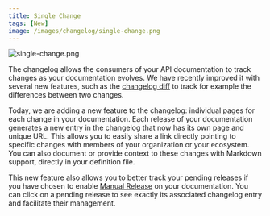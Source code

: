 ```yaml
---
title: Single Change
tags: [New]
image: /images/changelog/single-change.png
---
```


![single-change.png](/images/changelog/single-change.png)

The changelog allows the consumers of your API documentation to track changes as your documentation evolves. We have recently improved it with several new features, such as the [changelog diff](https://docs.bump.sh/product-updates/2023/11/02/changelog-diff/) to track for example the differences between two changes.

Today, we are adding a new feature to the changelog: individual pages for each change in your documentation. Each release of your documentation generates a new entry in the changelog that now has its own page and unique URL. This allows you to easily share a link directly pointing to specific changes with members of your organization or your ecosystem.
You can also document or provide context to these changes with Markdown support, directly in your definition file.

This new feature also allows you to better track your pending releases if you have chosen to enable [Manual Release](https://docs.bump.sh/product-updates/2023/09/28/manual-release/) on your documentation. You can click on a pending release to see exactly its associated changelog entry and facilitate their management.